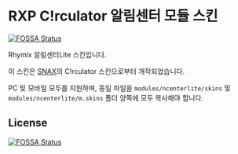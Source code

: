 # RXP C!rculator 알림센터 모듈 스킨
[![FOSSA Status](https://app.fossa.com/api/projects/git%2Bgithub.com%2Frx-public%2Frhymix-skin-ncenterlite-rxp_circulator.svg?type=shield)](https://app.fossa.com/projects/git%2Bgithub.com%2Frx-public%2Frhymix-skin-ncenterlite-rxp_circulator?ref=badge_shield)

Rhymix 알림센터Lite 스킨입니다.

이 스킨은 [SNAX](https://calvinsnax.com/)의 C!rculator 스킨으로부터 개작되었습니다.

PC 및 모바일 모두를 지원하며, 동일 파일을 `modules/ncenterlite/skins` 및 `modules/ncenterlite/m.skins` 폴더 양쪽에 모두 복사해야 합니다.


## License
[![FOSSA Status](https://app.fossa.com/api/projects/git%2Bgithub.com%2Frx-public%2Frhymix-skin-ncenterlite-rxp_circulator.svg?type=large)](https://app.fossa.com/projects/git%2Bgithub.com%2Frx-public%2Frhymix-skin-ncenterlite-rxp_circulator?ref=badge_large)